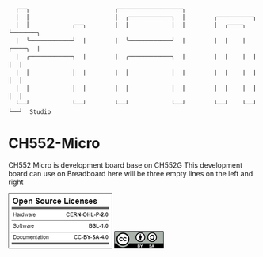 ```                                                                     
  ╭──╮                        ╭──────────────────╮                  
  |  |                        |  ╭────────────╮  |        ╭──────────╮          
  |  │            ╭──╮        |  |            |  |        |  ╭────╮  ╰───────╮  
  |  ╰────────────╯  |        |  ╰────────────╯  |        |  |    |  ╭────╮  |  
  |  ╭────────────╮  |        |  ╭────────────╮  |        |  |    |  |    |  |  
  |  │            │  |        |  │            │  |        |  |    |  |    |  |  
  |  │            │  |        |  │            │  |        |  |    |  |    |  | 
  ╰──╯            ╰──╯        ╰──╯            ╰──╯        ╰──╯    ╰──╯    ╰──╯  Studio
```
# CH552-Micro

CH552 Micro is development board base on CH552G
This development board can use on Breadboard here will be three empty lines on the left and right


![Image text](https://github.com/HamStudioTW/CH552-Micro/blob/main/LICENSE/oshw_facts%20.png)
![Image text](https://github.com/HamStudioTW/CH552-Micro/blob/main/LICENSE/CC_BY-SA_icon.svg.png)
